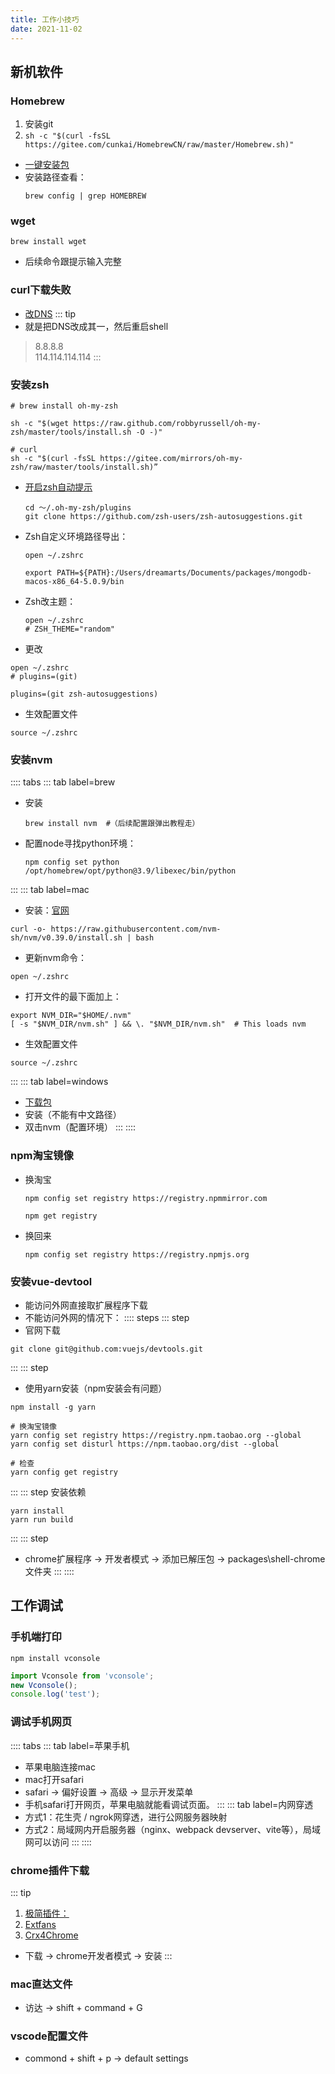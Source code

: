 ```yaml
---
title: 工作小技巧
date: 2021-11-02
---
```




## 新机软件
### Homebrew
1. 安装git
2. `sh -c "$(curl -fsSL https://gitee.com/cunkai/HomebrewCN/raw/master/Homebrew.sh)"`
* [一键安装包](https://gitee.com/cunkai/HomebrewCN)
* 安装路径查看：
    ```shell
    brew config | grep HOMEBREW
    ```
### wget
```shell
brew install wget 
```
* 后续命令跟提示输入完整
### curl下载失败
* [改DNS](https://blog.csdn.net/bryong/article/details/108374261)
::: tip 
* 就是把DNS改成其一，然后重启shell
>8.8.8.8  
>114.114.114.114
::: 
### 安装zsh
```shell
# brew install oh-my-zsh

sh -c "$(wget https://raw.github.com/robbyrussell/oh-my-zsh/master/tools/install.sh -O -)"

# curl
sh -c "$(curl -fsSL https://gitee.com/mirrors/oh-my-zsh/raw/master/tools/install.sh)”
```
* [开启zsh自动提示](https://blog.csdn.net/sunyv1/article/details/108049209)
    ```shell
    cd ～/.oh-my-zsh/plugins
    git clone https://github.com/zsh-users/zsh-autosuggestions.git
    ```
* Zsh自定义环境路径导出：
    ```shell
    open ~/.zshrc
    ```
    ```shell
    export PATH=${PATH}:/Users/dreamarts/Documents/packages/mongodb-macos-x86_64-5.0.9/bin
    ```
* Zsh改主题：
    ```shell
    open ~/.zshrc
    # ZSH_THEME="random"
    ```
* 更改
```shell
open ~/.zshrc
# plugins=(git)

plugins=(git zsh-autosuggestions)
```
* 生效配置文件
```shell
source ~/.zshrc
```
### 安装nvm
:::: tabs
::: tab label=brew
* 安装
    ```shell
    brew install nvm  #（后续配置跟弹出教程走）
    ```
* 配置node寻找python环境：
    ```shell
    npm config set python /opt/homebrew/opt/python@3.9/libexec/bin/python
    ```
:::
::: tab label=mac
* 安装：[官网](https://github.com/nvm-sh/nvm)
```shell
curl -o- https://raw.githubusercontent.com/nvm-sh/nvm/v0.39.0/install.sh | bash
```
* 更新nvm命令：
```shell
open ~/.zshrc
```
* 打开文件的最下面加上：
```shell
export NVM_DIR="$HOME/.nvm"
[ -s "$NVM_DIR/nvm.sh" ] && \. "$NVM_DIR/nvm.sh"  # This loads nvm
```
* 生效配置文件
```shell
source ~/.zshrc
```
:::
::: tab label=windows
* [下载包](https://github.com/coreybutler/nvm-windows/releases)
* 安装（不能有中文路径）
* 双击nvm（配置环境）
:::
::::
### npm淘宝镜像
* 换淘宝
    ```shell
    npm config set registry https://registry.npmmirror.com

    npm get registry
    ```
* 换回来
    ```shell
    npm config set registry https://registry.npmjs.org
    ```
### 安装vue-devtool
* 能访问外网直接取扩展程序下载
* 不能访问外网的情况下：
:::: steps
::: step
* 官网下载
```shell
git clone git@github.com:vuejs/devtools.git 
```
:::
::: step
* 使用yarn安装（npm安装会有问题）
```shell
npm install -g yarn

# 换淘宝镜像
yarn config set registry https://registry.npm.taobao.org --global
yarn config set disturl https://npm.taobao.org/dist --global

# 检查
yarn config get registry
```
:::
::: step
安装依赖
```shell
yarn install
yarn run build
```
:::
::: step
* chrome扩展程序 -> 开发者模式 -> 添加已解压包 -> packages\shell-chrome文件夹
:::
::::
## 工作调试
### 手机端打印
```shell
npm install vconsole
```
```js
import Vconsole from 'vconsole';
new Vconsole();
console.log('test');
```
### 调试手机网页
:::: tabs
::: tab label=苹果手机
* 苹果电脑连接mac
* mac打开safari
* safari -> 偏好设置 -> 高级 -> 显示开发菜单
* 手机safari打开网页，苹果电脑就能看调试页面。
:::
::: tab label=内网穿透
* 方式1：花生壳 / ngrok网穿透，进行公网服务器映射
* 方式2：局域网内开启服务器（nginx、webpack devserver、vite等），局域网可以访问
:::
::::
### chrome插件下载
::: tip
1. [极简插件：](https://chrome.zzzmh.cn/)
2. [Extfans](https://www.extfans.com/)
3. [Crx4Chrome](http://www.crx4.com/)
* 下载 -> chrome开发者模式 -> 安装
:::
### mac直达文件
* 访达 -> shift + command + G
### vscode配置文件
* commond + shift + p -> default settings